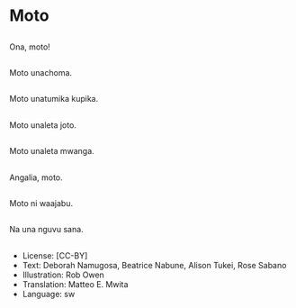 # Moto

##
Ona, moto!

##
Moto unachoma.

##
Moto unatumika kupika.

##
Moto unaleta joto.

##
Moto unaleta mwanga.

##
Angalia, moto.

##
Moto ni waajabu.

##
Na una nguvu sana.

##
* License: [CC-BY]
* Text: Deborah Namugosa, Beatrice Nabune, Alison Tukei, Rose Sabano
* Illustration: Rob Owen
* Translation: Matteo E. Mwita
* Language: sw
